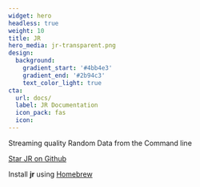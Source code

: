 ```yaml
---
widget: hero
headless: true
weight: 10
title: JR
hero_media: jr-transparent.png
design:
  background:
    gradient_start: '#4bb4e3'
    gradient_end: '#2b94c3'
    text_color_light: true
cta:
  url: docs/
  label: JR Documentation
  icon_pack: fas
  icon:
---
```

Streaming quality Random Data from the Command line

<a class="github-button" href="https://github.com/ugol/jr" data-icon="octicon-star" data-size="large" data-show-count="true" aria-label="Star JR">Star JR on Github</a><br>
<script async defer src="https://buttons.github.io/buttons.js"></script>

Install **jr** using [Homebrew](https://formulae.brew.sh/formula/jr)
